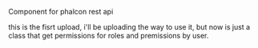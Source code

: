 
Component for phalcon rest api

this is the fisrt upload, i'll be uploading the way to use it, but now is just a class that get permissions for roles and premissions by user.